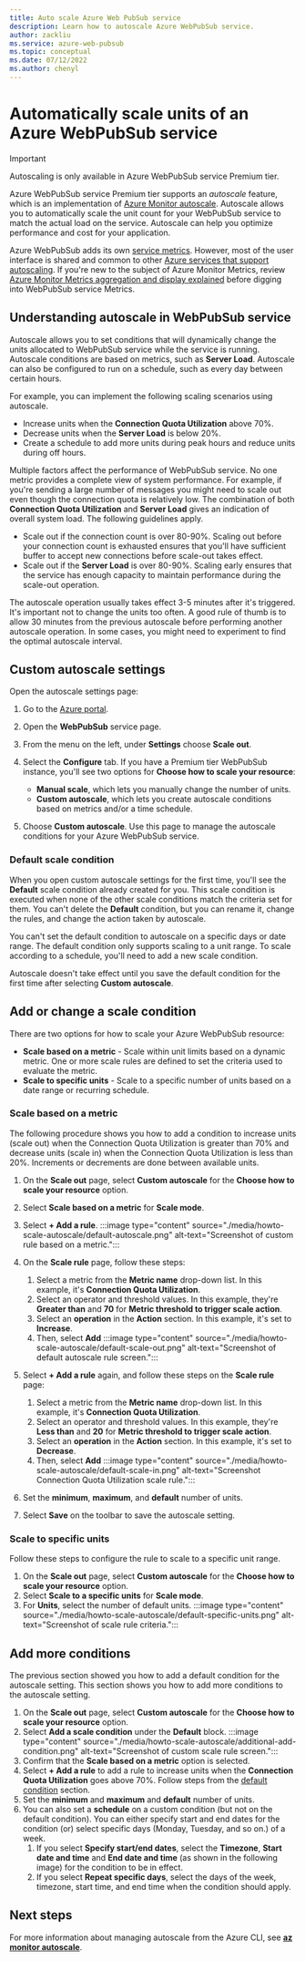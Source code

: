 ```yaml
---
title: Auto scale Azure Web PubSub service
description: Learn how to autoscale Azure WebPubSub service.
author: zackliu
ms.service: azure-web-pubsub
ms.topic: conceptual
ms.date: 07/12/2022
ms.author: chenyl
---
```


# Automatically scale units of an Azure WebPubSub service

> [!IMPORTANT]
> Autoscaling is only available in Azure WebPubSub service Premium tier.

Azure WebPubSub service Premium tier supports an *autoscale* feature, which is an implementation of [Azure Monitor autoscale](../azure-monitor/autoscale/autoscale-overview.md). Autoscale allows you to automatically scale the unit count for your WebPubSub service to match the actual load on the service. Autoscale can help you optimize performance and cost for your application.

Azure WebPubSub adds its own [service metrics](concept-metrics.md). However, most of the user interface is shared and common to other [Azure services that support autoscaling](../azure-monitor/autoscale/autoscale-overview.md#supported-services-for-autoscale). If you're new to the subject of Azure Monitor Metrics, review [Azure Monitor Metrics aggregation and display explained](../azure-monitor/essentials/metrics-aggregation-explained.md) before digging into WebPubSub service Metrics.

## Understanding autoscale in WebPubSub service

Autoscale allows you to set conditions that will dynamically change the units allocated to WebPubSub service while the service is running. Autoscale conditions are based on metrics, such as **Server Load**. Autoscale can also be configured to run on a schedule, such as every day between certain hours.

For example, you can implement the following scaling scenarios using autoscale.

- Increase units when the **Connection Quota Utilization** above 70%.
- Decrease units when the **Server Load** is below 20%.
- Create a schedule to add more units during peak hours and reduce units during off hours.

Multiple factors affect the performance of WebPubSub service. No one metric provides a complete view of system performance. For example, if you're sending a large number of messages you might need to scale out even though the connection quota is relatively low. The combination of both **Connection Quota Utilization** and **Server Load** gives an indication of overall system load. The following guidelines apply.

- Scale out if the connection count is over 80-90%. Scaling out before your connection count is exhausted ensures that you'll have sufficient buffer to accept new connections before scale-out takes effect.
- Scale out if the **Server Load** is over 80-90%. Scaling early ensures that the service has enough capacity to maintain performance during the scale-out operation.

The autoscale operation usually takes effect 3-5 minutes after it's triggered. It's important not to change the units too often. A good rule of thumb is to allow 30 minutes from the previous autoscale before performing another autoscale operation. In some cases, you might need to experiment to find the optimal autoscale interval.

## Custom autoscale settings

Open the autoscale settings page:

1. Go to the [Azure portal](https://portal.azure.com).
1. Open the **WebPubSub** service page.
1. From the menu on the left, under **Settings** choose **Scale out**.
1. Select the **Configure** tab. If you have a Premium tier WebPubSub instance, you'll see two options for **Choose how to scale your resource**:
   - **Manual scale**, which lets you manually change the number of units.
   - **Custom autoscale**, which lets you create autoscale conditions based on metrics and/or a time schedule.

1. Choose **Custom autoscale**. Use this page to manage the autoscale conditions for your Azure WebPubSub service.

### Default scale condition

When you open custom autoscale settings for the first time, you'll see the **Default** scale condition already created for you. This scale condition is executed when none of the other scale conditions match the criteria set for them. You can't delete the **Default** condition, but you can rename it, change the rules, and change the action taken by autoscale.

You can't set the default condition to autoscale on a specific days or date range. The default condition only supports scaling to a unit range. To scale according to a schedule, you'll need to add a new scale condition.

Autoscale doesn't take effect until you save the default condition for the first time after selecting **Custom autoscale**.

## Add or change a scale condition

There are two options for how to scale your Azure WebPubSub resource:

- **Scale based on a metric** - Scale within unit limits based on a dynamic metric. One or more scale rules are defined to set the criteria used to evaluate the metric.
- **Scale to specific units** - Scale to a specific number of units based on a date range or recurring schedule.

### Scale based on a metric

The following procedure shows you how to add a condition to increase units (scale out) when the Connection Quota Utilization is greater than 70% and decrease units (scale in) when the Connection Quota Utilization is less than 20%. Increments or decrements are done between available units.

1. On the **Scale out** page, select **Custom autoscale** for the **Choose how to scale your resource** option.
1. Select **Scale based on a metric** for **Scale mode**.
1. Select **+ Add a rule**.
    :::image type="content" source="./media/howto-scale-autoscale/default-autoscale.png" alt-text="Screenshot of custom rule based on a metric.":::

1. On the **Scale rule** page, follow these steps:
    1. Select a metric from the **Metric name** drop-down list. In this example, it's **Connection Quota Utilization**.
    1. Select an operator and threshold values. In this example, they're **Greater than** and **70** for **Metric threshold to trigger scale action**.
    1. Select an **operation** in the **Action** section. In this example, it's set to **Increase**.
    1. Then, select **Add**
        :::image type="content" source="./media/howto-scale-autoscale/default-scale-out.png" alt-text="Screenshot of default autoscale rule screen.":::

1. Select **+ Add a rule** again, and follow these steps on the **Scale rule** page:
    1. Select a metric from the **Metric name** drop-down list. In this example, it's **Connection Quota Utilization**.
    1. Select an operator and threshold values. In this example, they're **Less than** and **20** for **Metric threshold to trigger scale action**.
    1. Select an **operation** in the **Action** section. In this example, it's set to **Decrease**.
    1. Then, select **Add**
        :::image type="content" source="./media/howto-scale-autoscale/default-scale-in.png" alt-text="Screenshot Connection Quota Utilization scale rule.":::

1. Set the **minimum**, **maximum**, and **default** number of units.
1. Select **Save** on the toolbar to save the autoscale setting. 

### Scale to specific units

Follow these steps to configure the rule to scale to a specific unit range.

1. On the **Scale out** page, select **Custom autoscale** for the **Choose how to scale your resource** option.
1. Select **Scale to a specific units** for **Scale mode**.
1. For **Units**, select the number of default units.
    :::image type="content" source="./media/howto-scale-autoscale/default-specific-units.png" alt-text="Screenshot of scale rule criteria.":::

## Add more conditions

The previous section showed you how to add a default condition for the autoscale setting. This section shows you how to add more conditions to the autoscale setting.

1. On the **Scale out** page, select **Custom autoscale** for the **Choose how to scale your resource** option.
1. Select **Add a scale condition** under the **Default** block.
    :::image type="content" source="./media/howto-scale-autoscale/additional-add-condition.png" alt-text="Screenshot of custom scale rule screen.":::
1. Confirm that the **Scale based on a metric** option is selected.
1. Select **+ Add a rule** to add a rule to increase units when the **Connection Quota Utilization** goes above 70%. Follow steps from the [default condition](#default-scale-condition) section.
1. Set the **minimum** and **maximum** and **default** number of units.
1. You can also set a **schedule** on a custom condition (but not on the default condition). You can either specify start and end dates for the condition (or) select specific days (Monday, Tuesday, and so on.) of a week.
    1. If you select **Specify start/end dates**, select the **Timezone**, **Start date and time** and **End date and time** (as shown in the following image) for the condition to be in effect.
    1. If you select **Repeat specific days**, select the days of the week, timezone, start time, and end time when the condition should apply.

## Next steps

For more information about managing autoscale from the Azure CLI, see [**az monitor autoscale**](/cli/azure/monitor/autoscale?view=azure-cli-latest&preserve-view=true).
